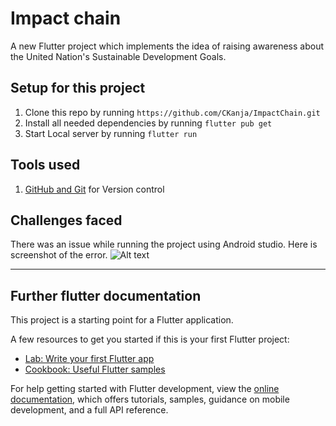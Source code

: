 # Impact chain

A new Flutter project which implements the idea of raising awareness about the United Nation's Sustainable Development Goals.


## Setup for this project

1. Clone this repo by running `https://github.com/CKanja/ImpactChain.git`
2. Install all needed dependencies by running `flutter pub get`
4. Start Local server by running `flutter run`

## Tools used

1. [GitHub and Git](https://github.com/) for Version control



## Challenges faced
There was an issue while running the project using Android studio. Here is screenshot of the error.
![Alt text](https://drive.google.com/file/d/1Vq7IjKSTtuzRCNU9Kn9FiFxli933-AbX/view?usp=sharing "Image")

---




## Further flutter documentation

This project is a starting point for a Flutter application.

A few resources to get you started if this is your first Flutter project:

- [Lab: Write your first Flutter app](https://docs.flutter.dev/get-started/codelab)
- [Cookbook: Useful Flutter samples](https://docs.flutter.dev/cookbook)

For help getting started with Flutter development, view the
[online documentation](https://docs.flutter.dev/), which offers tutorials,
samples, guidance on mobile development, and a full API reference.

